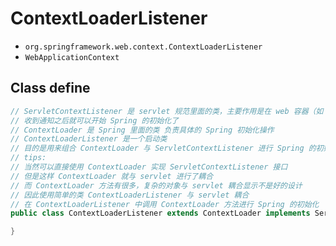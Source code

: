 # ContextLoaderListener

- `org.springframework.web.context.ContextLoaderListener`
- `WebApplicationContext`

## Class define

```java
// ServletContextListener 是 servlet 规范里面的类，主要作用是在 web 容器（如 tomcat） 启动的时候收到通知(回调)
// 收到通知之后就可以开始 Spring 的初始化了
// ContextLoader 是 Spring 里面的类 负责具体的 Spring 初始化操作
// ContextLoaderListener 是一个启动类
// 目的是用来组合 ContextLoader 与 ServletContextListener 进行 Spring 的初始化
// tips:
// 当然可以直接使用 ContextLoader 实现 ServletContextListener 接口
// 但是这样 ContextLoader 就与 servlet 进行了耦合
// 而 ContextLoader 方法有很多，复杂的对象与 servlet 耦合显示不是好的设计
// 因此使用简单的类 ContextLoaderListener 与 servlet 耦合
// 在 ContextLoaderListener 中调用 ContextLoader 方法进行 Spring 的初始化
public class ContextLoaderListener extends ContextLoader implements ServletContextListener {

}
```
